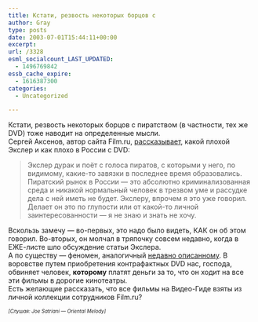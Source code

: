 ```yaml
---
title: Кстати, резвость некоторых борцов с
author: Gray
type: posts
date: 2003-07-01T15:44:11+00:00
excerpt:
url: /3328
esml_socialcount_LAST_UPDATED:
  - 1496769842
essb_cache_expire:
  - 1616387300
categories:
  - Uncategorized

---
```








Кстати, резвость некоторых борцов с пиратством (в частности, тех же DVD) тоже наводит на определенные мысли.  
Сергей Аксенов, автор сайта Film.ru, <a href="http://www.livejournal.com/users/squadette/303416.html?thread=486712#t486712" target="_blank">рассказывает</a>, какой плохой Экслер и как плохо в России с DVD:

> Экслер дурак и поёт с голоса пиратов, с которыми у него, по видимому, какие-то завязки в последнее время образовались. Пиратский рынок в России &#8212; это абсолютно криминализованная среда и никакой нормальный человек в трезвом уме и рассудке дела с ней иметь не будет. Экслеру, впрочем я это уже говорил. Делает он это по глупости или от какой-то личной заинтересованности &#8212; я не знаю и знать не хочу.

Вскользь замечу &#8212; во-первых, это надо было видеть, КАК он об этом говорил. Во-вторых, он молчал в тряпочку совсем недавно, когда в ЕЖЕ-листе шло обсуждение статьи Экслера.  
А по существу &#8212; феномен, аналогичный <a href="http://www.searchengines.ru/blog/archives/001127.html" target="_blank">недавно описанному</a>. В воровстве путем приобретения контрафактных DVD нас, господа, обвиняет человек, **которому** платят деньги за то, что он ходит на все эти фильмы в дорогие кинотеатры.  
Есть желающие рассказать, что все фильмы на Видео-Гиде взяты из личной коллекции сотрудников Film.ru?

_<font size="1">[Слушая: Joe Satriani &#8212; Oriental Melody]</font>_